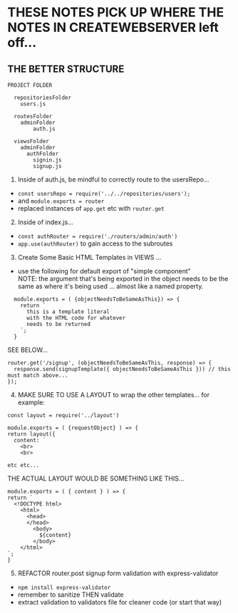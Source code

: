 # THESE NOTES PICK UP WHERE THE NOTES IN CREATEWEBSERVER left off...

## THE BETTER STRUCTURE

```
PROJECT FOLDER
    
  repositoriesFolder
    users.js

  routesFolder
    adminFolder
        auth.js

  viewsFolder
    adminFolder
      authFolder
        signin.js
        signup.js

```

1) Inside of auth.js, be mindful to correctly route to the usersRepo...  
  - `const usersRepo = require('../../repositories/users');`  
  - and `module.exports = router`
  - replaced instances of `app.get` etc with `router.get`

2) Inside of index.js...  
  - `const authRouter = require('./routers/admin/auth')`
  - `app.use(authRouter)` to gain access to the subroutes
  
3) Create Some Basic HTML Templates in VIEWS ...  
  - use the following for default export of "simple component"  
  NOTE: the argument that's being exported in the object needs to be the same as where it's being used ... almost like a named property. 
  ```
    module.exports = ( {objectNeedsToBeSameAsThis}) => {
      return `
        this is a template literal 
        with the HTML code for whatever 
        needs to be returned
      `;
    }
  ```  
   SEE BELOW...

  ```
  router.get('/signup', (objectNeedsToBeSameAsThis, response) => {
    response.send(signupTemplate({ objectNeedsToBeSameAsThis })) // this must match above...
  });
  ```
  
4) MAKE SURE TO USE A LAYOUT to wrap the other templates... for example:  
  ```
  const layout = require('../layout')

  module.exports = ( {requestObject} ) => {
  return layout({
    content: `
      <br>
      <br>

  etc etc...
  ```  
  THE ACTUAL LAYOUT WOULD BE SOMETHING LIKE THIS...  
  ```
  module.exports = ( { content } ) => {
  return `
    <!DOCTYPE html>  
      <html>
        <head>
        </head>
          <body>
            ${content}
          </body>
      </html>
  `;
  } 
  ```

5) REFACTOR router.post signup form validation with express-validator  
  - `npm install express-validator`  
  - remember to sanitize THEN validate
  - extract validation to validators file for cleaner code (or start that way)

